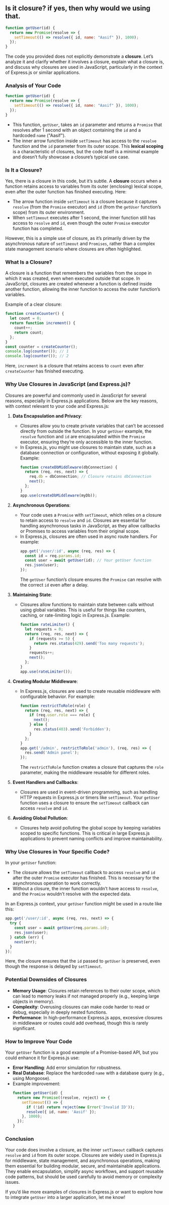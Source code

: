 
## Is it closure? if yes, then why would we using that.
```js
function getUser(id) {
  return new Promise(resolve => {
    setTimeout(() => resolve({ id, name: "Aasif" }), 1000);
  });
}
```

The code you provided does not explicitly demonstrate a **closure**. Let’s analyze it and clarify whether it involves a closure, explain what a closure is, and discuss why closures are used in JavaScript, particularly in the context of Express.js or similar applications.

### **Analysis of Your Code**
```javascript
function getUser(id) {
  return new Promise(resolve => {
    setTimeout(() => resolve({ id, name: "Aasif" }), 1000);
  });
}
```
- This function, `getUser`, takes an `id` parameter and returns a `Promise` that resolves after 1 second with an object containing the `id` and a hardcoded `name` ("Aasif").
- The inner arrow function inside `setTimeout` has access to the `resolve` function and the `id` parameter from its outer scope. This **lexical scoping** is a characteristic of closures, but the code itself is a minimal example and doesn’t fully showcase a closure’s typical use case.

### **Is It a Closure?**
Yes, there is a closure in this code, but it’s subtle. A **closure** occurs when a function retains access to variables from its outer (enclosing) lexical scope, even after the outer function has finished executing. Here:
- The arrow function inside `setTimeout` is a closure because it captures `resolve` (from the `Promise` executor) and `id` (from the `getUser` function’s scope) from its outer environment.
- When `setTimeout` executes after 1 second, the inner function still has access to `resolve` and `id`, even though the outer `Promise` executor function has completed.

However, this is a simple use of closure, as it’s primarily driven by the asynchronous nature of `setTimeout` and `Promises`, rather than a complex state management scenario where closures are often highlighted.

### **What Is a Closure?**
A closure is a function that remembers the variables from the scope in which it was created, even when executed outside that scope. In JavaScript, closures are created whenever a function is defined inside another function, allowing the inner function to access the outer function’s variables.

Example of a clear closure:
```javascript
function createCounter() {
  let count = 0;
  return function increment() {
    count++;
    return count;
  };
}
const counter = createCounter();
console.log(counter()); // 1
console.log(counter()); // 2
```
Here, `increment` is a closure that retains access to `count` even after `createCounter` has finished executing.

### **Why Use Closures in JavaScript (and Express.js)?**
Closures are powerful and commonly used in JavaScript for several reasons, especially in Express.js applications. Below are the key reasons, with context relevant to your code and Express.js:

1. **Data Encapsulation and Privacy**:
   - Closures allow you to create private variables that can’t be accessed directly from outside the function. In your `getUser` example, the `resolve` function and `id` are encapsulated within the `Promise` executor, ensuring they’re only accessible to the inner function.
   - In Express.js, you might use closures to maintain state, such as a database connection or configuration, without exposing it globally. Example:
     ```javascript
     function createDbMiddleware(dbConnection) {
       return (req, res, next) => {
         req.db = dbConnection; // Closure retains dbConnection
         next();
       };
     }
     app.use(createDbMiddleware(myDb));
     ```

2. **Asynchronous Operations**:
   - Your code uses a `Promise` with `setTimeout`, which relies on a closure to retain access to `resolve` and `id`. Closures are essential for handling asynchronous tasks in JavaScript, as they allow callbacks or Promises to access variables from their original scope.
   - In Express.js, closures are often used in async route handlers. For example:
     ```javascript
     app.get('/user/:id', async (req, res) => {
       const id = req.params.id;
       const user = await getUser(id); // Your getUser function
       res.json(user);
     });
     ```
     The `getUser` function’s closure ensures the `Promise` can resolve with the correct `id` even after a delay.

3. **Maintaining State**:
   - Closures allow functions to maintain state between calls without using global variables. This is useful for things like counters, caching, or rate-limiting logic in Express.js. Example:
     ```javascript
     function rateLimiter() {
       let requests = 0;
       return (req, res, next) => {
         if (requests >= 5) {
           return res.status(429).send('Too many requests');
         }
         requests++;
         next();
       };
     }
     app.use(rateLimiter());
     ```

4. **Creating Modular Middleware**:
   - In Express.js, closures are used to create reusable middleware with configurable behavior. For example:
     ```javascript
     function restrictToRole(role) {
       return (req, res, next) => {
         if (req.user.role === role) {
           next();
         } else {
           res.status(403).send('Forbidden');
         }
       };
     }
     app.get('/admin', restrictToRole('admin'), (req, res) => {
       res.send('Admin panel');
     });
     ```
     The `restrictToRole` function creates a closure that captures the `role` parameter, making the middleware reusable for different roles.

5. **Event Handlers and Callbacks**:
   - Closures are used in event-driven programming, such as handling HTTP requests in Express.js or timers like `setTimeout`. Your `getUser` function uses a closure to ensure the `setTimeout` callback can access `resolve` and `id`.

6. **Avoiding Global Pollution**:
   - Closures help avoid polluting the global scope by keeping variables scoped to specific functions. This is critical in large Express.js applications to prevent naming conflicts and improve maintainability.

### **Why Use Closures in Your Specific Code?**
In your `getUser` function:
- The closure allows the `setTimeout` callback to access `resolve` and `id` after the outer `Promise` executor has finished. This is necessary for the asynchronous operation to work correctly.
- Without a closure, the inner function wouldn’t have access to `resolve`, and the `Promise` wouldn’t resolve with the expected data.

In an Express.js context, your `getUser` function might be used in a route like this:
```javascript
app.get('/user/:id', async (req, res, next) => {
  try {
    const user = await getUser(req.params.id);
    res.json(user);
  } catch (err) {
    next(err);
  }
});
```
Here, the closure ensures that the `id` passed to `getUser` is preserved, even though the response is delayed by `setTimeout`.

### **Potential Downsides of Closures**
- **Memory Usage**: Closures retain references to their outer scope, which can lead to memory leaks if not managed properly (e.g., keeping large objects in memory).
- **Complexity**: Overusing closures can make code harder to read or debug, especially in deeply nested functions.
- **Performance**: In high-performance Express.js apps, excessive closures in middleware or routes could add overhead, though this is rarely significant.

### **How to Improve Your Code**
Your `getUser` function is a good example of a Promise-based API, but you could enhance it for Express.js use:
- **Error Handling**: Add error simulation for robustness.
- **Real Database**: Replace the hardcoded `name` with a database query (e.g., using Mongoose).
- Example improvement:
  ```javascript
  function getUser(id) {
    return new Promise((resolve, reject) => {
      setTimeout(() => {
        if (!id) return reject(new Error('Invalid ID'));
        resolve({ id, name: 'Aasif' });
      }, 1000);
    });
  }
  ```

### **Conclusion**
Your code does involve a closure, as the inner `setTimeout` callback captures `resolve` and `id` from its outer scope. Closures are widely used in Express.js for middleware, state management, and asynchronous operations, making them essential for building modular, secure, and maintainable applications. They enable encapsulation, simplify async workflows, and support reusable code patterns, but should be used carefully to avoid memory or complexity issues.

If you’d like more examples of closures in Express.js or want to explore how to integrate `getUser` into a larger application, let me know!